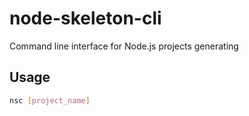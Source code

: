 # node-skeleton-cli
Command line interface for Node.js projects generating

## Usage

```bash
nsc [project_name]
```
